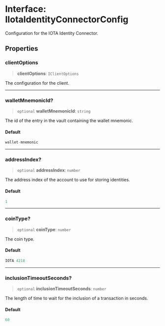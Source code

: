 # Interface: IIotaIdentityConnectorConfig

Configuration for the IOTA Identity Connector.

## Properties

### clientOptions

> **clientOptions**: `IClientOptions`

The configuration for the client.

***

### walletMnemonicId?

> `optional` **walletMnemonicId**: `string`

The id of the entry in the vault containing the wallet mnemonic.

#### Default

```ts
wallet-mnemonic
```

***

### addressIndex?

> `optional` **addressIndex**: `number`

The address index of the account to use for storing identities.

#### Default

```ts
1
```

***

### coinType?

> `optional` **coinType**: `number`

The coin type.

#### Default

```ts
IOTA 4218
```

***

### inclusionTimeoutSeconds?

> `optional` **inclusionTimeoutSeconds**: `number`

The length of time to wait for the inclusion of a transaction in seconds.

#### Default

```ts
60
```
